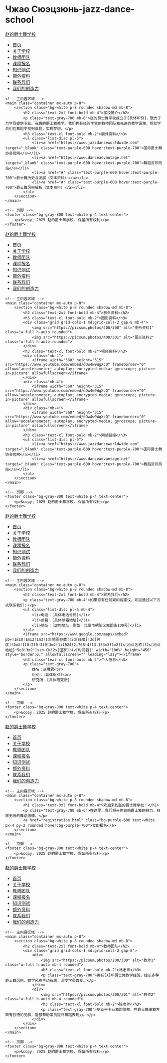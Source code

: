 # Чжао Сюэцзюнь-jazz-dance-school
<!DOCTYPE html>
<html lang="zh-CN">
<head>
    <meta charset="UTF-8">
    <meta name="viewport" content="width=device-width, initial-scale=1.0">
    <title>赵的爵士舞学校 - 关于学校</title>
    <script src="https://cdn.tailwindcss.com"></script>
    <link href="https://cdnjs.cloudflare.com/ajax/libs/font-awesome/6.7.2/css/all.min.css" rel="stylesheet">
</head>
<body class="bg-gray-100">
    <!-- 导航栏 -->
    <nav class="bg-purple-600 text-white p-4">
        <div class="container mx-auto flex justify-between items-center">
            <a href="index.html" class="text-2xl font-bold">赵的爵士舞学校</a>
            <ul class="flex space-x-4">
                <li><a href="index.html" class="hover:text-gray-300">首页</a></li>
                <li><a href="about.html" class="hover:text-gray-300">关于学校</a></li>
                <li><a href="teachers.html" class="hover:text-gray-300">教师团队</a></li>
                <li><a href="registration.html" class="hover:text-gray-300">课程报名</a></li>
                <li><a href="quiz.html" class="hover:text-gray-300">知识测试</a></li>
                <li><a href="additional.html" class="hover:text-gray-300">额外资料</a></li>
                <li><a href="contact.html" class="hover:text-gray-300">联系我们</a></li>
                <li><a href="portfolio.html" class="hover:text-gray-300">我们的创造力</a></li>
            </ul>
        </div>
    </nav>

    <!-- 主内容区域 -->
    <main class="container mx-auto p-8">
        <section class="bg-white p-8 rounded shadow-md mb-8">
            <h2 class="text-2xl font-bold mb-4">学校简介</h2>
            <p class="text-gray-700 mb-6">赵的爵士舞学校成立于[具体年份]，致力于为学员提供专业、有趣的爵士舞教学。我们拥有经验丰富的教师团队和先进的教学设施，帮助学员们在舞蹈中找到自我，实现梦想。</p>
            <h3 class="text-xl font-bold mb-2">额外资料</h3>
            <ul class="list-disc pl-5">
                <li><a href="https://www.jazzdanceworldwide.com" target="_blank" class="text-purple-600 hover:text-purple-700">国际爵士舞协会官网</a></li>
                <li><a href="https://www.danceadvantage.net" target="_blank" class="text-purple-600 hover:text-purple-700">舞蹈资讯网站</a></li>
                <li><a href="#" class="text-purple-600 hover:text-purple-700">爵士舞历史与发展（文本资料）</a></li>
                <li><a href="#" class="text-purple-600 hover:text-purple-700">爵士舞风格解析（文本资料）</a></li>
            </ul>
        </section>
    </main>

    <!-- 页脚 -->
    <footer class="bg-gray-800 text-white p-4 text-center">
        <p>&copy; 2025 赵的爵士舞学校. 保留所有权利</p>
    </footer>
</body>
</html>
    <!DOCTYPE html>
<html lang="zh-CN">
<head>
    <meta charset="UTF-8">
    <meta name="viewport" content="width=device-width, initial-scale=1.0">
    <title>赵的爵士舞学校 - 额外资料</title>
    <script src="https://cdn.tailwindcss.com"></script>
    <link href="https://cdnjs.cloudflare.com/ajax/libs/font-awesome/6.7.2/css/all.min.css" rel="stylesheet">
</head>
<body class="bg-gray-100">
    <!-- 导航栏 -->
    <nav class="bg-purple-600 text-white p-4">
        <div class="container mx-auto flex justify-between items-center">
            <a href="index.html" class="text-2xl font-bold">赵的爵士舞学校</a>
            <ul class="flex space-x-4">
                <li><a href="index.html" class="hover:text-gray-300">首页</a></li>
                <li><a href="about.html" class="hover:text-gray-300">关于学校</a></li>
                <li><a href="teachers.html" class="hover:text-gray-300">教师团队</a></li>
                <li><a href="registration.html" class="hover:text-gray-300">课程报名</a></li>
                <li><a href="quiz.html" class="hover:text-gray-300">知识测试</a></li>
                <li><a href="additional.html" class="hover:text-gray-300">额外资料</a></li>
                <li><a href="contact.html" class="hover:text-gray-300">联系我们</a></li>
                <li><a href="portfolio.html" class="hover:text-gray-300">我们的创造力</a></li>
            </ul>
        </div>
    </nav>

    <!-- 主内容区域 -->
    <main class="container mx-auto p-8">
        <section class="bg-white p-8 rounded shadow-md mb-8">
            <h2 class="text-2xl font-bold mb-4">额外资料</h2>
            <h3 class="text-xl font-bold mb-2">图形资料</h3>
            <div class="grid grid-cols-1 md:grid-cols-2 gap-8 mb-4">
                <img src="https://picsum.photos/400/300" alt="图形资料1" class="w-full h-auto rounded">
                <img src="https://picsum.photos/400/301" alt="图形资料2" class="w-full h-auto rounded">
            </div>
            <h3 class="text-xl font-bold mb-2">视频资料</h3>
            <div class="mb-4">
                <iframe width="560" height="315" src="https://www.youtube.com/embed/dQw4w9WgXcQ" frameborder="0" allow="accelerometer; autoplay; encrypted-media; gyroscope; picture-in-picture" allowfullscreen></iframe>
            </div>
            <div class="mb-4">
                <iframe width="560" height="315" src="https://www.youtube.com/embed/dQw4w9WgXcQ" frameborder="0" allow="accelerometer; autoplay; encrypted-media; gyroscope; picture-in-picture" allowfullscreen></iframe>
            </div>
            <div class="mb-4">
                <iframe width="560" height="315" src="https://www.youtube.com/embed/dQw4w9WgXcQ" frameborder="0" allow="accelerometer; autoplay; encrypted-media; gyroscope; picture-in-picture" allowfullscreen></iframe>
            </div>
            <h3 class="text-xl font-bold mb-2">网站链接</h3>
            <ul class="list-disc pl-5">
                <li><a href="https://www.jazzdanceworldwide.com" target="_blank" class="text-purple-600 hover:text-purple-700">国际爵士舞协会官网</a></li>
                <li><a href="https://www.danceadvantage.net" target="_blank" class="text-purple-600 hover:text-purple-700">舞蹈资讯网站</a></li>
            </ul>
        </section>
    </main>

    <!-- 页脚 -->
    <footer class="bg-gray-800 text-white p-4 text-center">
        <p>&copy; 2025 赵的爵士舞学校. 保留所有权利</p>
    </footer>
</body>
</html>
    <!DOCTYPE html>
<html lang="zh-CN">
<head>
    <meta charset="UTF-8">
    <meta name="viewport" content="width=device-width, initial-scale=1.0">
    <title>赵的爵士舞学校 - 联系我们</title>
    <script src="https://cdn.tailwindcss.com"></script>
    <link href="https://cdnjs.cloudflare.com/ajax/libs/font-awesome/6.7.2/css/all.min.css" rel="stylesheet">
</head>
<body class="bg-gray-100">
    <!-- 导航栏 -->
    <nav class="bg-purple-600 text-white p-4">
        <div class="container mx-auto flex justify-between items-center">
            <a href="index.html" class="text-2xl font-bold">赵的爵士舞学校</a>
            <ul class="flex space-x-4">
                <li><a href="index.html" class="hover:text-gray-300">首页</a></li>
                <li><a href="about.html" class="hover:text-gray-300">关于学校</a></li>
                <li><a href="teachers.html" class="hover:text-gray-300">教师团队</a></li>
                <li><a href="registration.html" class="hover:text-gray-300">课程报名</a></li>
                <li><a href="quiz.html" class="hover:text-gray-300">知识测试</a></li>
                <li><a href="additional.html" class="hover:text-gray-300">额外资料</a></li>
                <li><a href="contact.html" class="hover:text-gray-300">联系我们</a></li>
                <li><a href="portfolio.html" class="hover:text-gray-300">我们的创造力</a></li>
            </ul>
        </div>
    </nav>

    <!-- 主内容区域 -->
    <main class="container mx-auto p-8">
        <section class="bg-white p-8 rounded shadow-md mb-8">
            <h2 class="text-2xl font-bold mb-4">联系我们</h2>
            <p class="text-gray-700 mb-4">如果您有任何疑问或建议，欢迎通过以下方式联系我们：</p>
            <ul class="list-disc pl-5 mb-4">
                <li>电话：[具体电话号码]</li>
                <li>邮箱：[具体邮箱地址]</li>
                <li>地址：[虚构地址，例如：北京市朝阳区舞蹈街100号]</li>
            </ul>
            <iframe src="https://www.google.com/maps/embed?pb=!1m18!1m12!1m3!1d[地图参数]!2d[经度]!3d[纬度]!2m3!1f0!2f0!3f0!3m2!1i1024!2i768!4f13.1!3m3!1m2!1s[地点名称]!2s[地点地址]!5e0!3m2!1szh-CN!2s[国家]!4v[时间戳]" width="100%" height="450" style="border:0;" allowfullscreen="" loading="lazy"></iframe>
            <h3 class="text-xl font-bold mb-2">个人信息</h3>
            <p class="text-gray-700">
                姓名：赵雪君<br>
                组别：[具体组别]<br>
                研究所：[具体研究所]
            </p>
        </section>
    </main>

    <!-- 页脚 -->
    <footer class="bg-gray-800 text-white p-4 text-center">
        <p>&copy; 2025 赵的爵士舞学校. 保留所有权利</p>
    </footer>
</body>
</html>
    <!DOCTYPE html>
<html lang="zh-CN">
<head>
    <meta charset="UTF-8">
    <meta name="viewport" content="width=device-width, initial-scale=1.0">
    <title>赵的爵士舞学校 - 首页</title>
    <script src="https://cdn.tailwindcss.com"></script>
    <link href="https://cdnjs.cloudflare.com/ajax/libs/font-awesome/6.7.2/css/all.min.css" rel="stylesheet">
</head>
<body class="bg-gray-100">
    <!-- 导航栏 -->
    <nav class="bg-purple-600 text-white p-4">
        <div class="container mx-auto flex justify-between items-center">
            <a href="index.html" class="text-2xl font-bold">赵的爵士舞学校</a>
            <ul class="flex space-x-4">
                <li><a href="index.html" class="hover:text-gray-300">首页</a></li>
                <li><a href="about.html" class="hover:text-gray-300">关于学校</a></li>
                <li><a href="teachers.html" class="hover:text-gray-300">教师团队</a></li>
                <li><a href="registration.html" class="hover:text-gray-300">课程报名</a></li>
                <li><a href="quiz.html" class="hover:text-gray-300">知识测试</a></li>
                <li><a href="additional.html" class="hover:text-gray-300">额外资料</a></li>
                <li><a href="contact.html" class="hover:text-gray-300">联系我们</a></li>
                <li><a href="portfolio.html" class="hover:text-gray-300">我们的创造力</a></li>
            </ul>
        </div>
    </nav>

    <!-- 主内容区域 -->
    <main class="container mx-auto p-8">
        <section class="bg-white p-8 rounded shadow-md mb-8">
            <h1 class="text-3xl font-bold mb-4">欢迎来到赵的爵士舞学校！</h1>
            <p class="text-gray-700 mb-6">在这里，我们将带你领略爵士舞的魅力，释放无限的舞蹈激情。</p>
            <a href="registration.html" class="bg-purple-600 text-white px-4 py-2 rounded hover:bg-purple-700">立即报名</a>
        </section>
    </main>

    <!-- 页脚 -->
    <footer class="bg-gray-800 text-white p-4 text-center">
        <p>&copy; 2025 赵的爵士舞学校. 保留所有权利</p>
    </footer>
</body>
</html>
    <!DOCTYPE html>
<html lang="zh-CN">
<head>
    <meta charset="UTF-8">
    <meta name="viewport" content="width=device-width, initial-scale=1.0">
    <title>赵的爵士舞学校 - 教师团队</title>
    <script src="https://cdn.tailwindcss.com"></script>
    <link href="https://cdnjs.cloudflare.com/ajax/libs/font-awesome/6.7.2/css/all.min.css" rel="stylesheet">
</head>
<body class="bg-gray-100">
    <!-- 导航栏 -->
    <nav class="bg-purple-600 text-white p-4">
        <div class="container mx-auto flex justify-between items-center">
            <a href="index.html" class="text-2xl font-bold">赵的爵士舞学校</a>
            <ul class="flex space-x-4">
                <li><a href="index.html" class="hover:text-gray-300">首页</a></li>
                <li><a href="about.html" class="hover:text-gray-300">关于学校</a></li>
                <li><a href="teachers.html" class="hover:text-gray-300">教师团队</a></li>
                <li><a href="registration.html" class="hover:text-gray-300">课程报名</a></li>
                <li><a href="quiz.html" class="hover:text-gray-300">知识测试</a></li>
                <li><a href="additional.html" class="hover:text-gray-300">额外资料</a></li>
                <li><a href="contact.html" class="hover:text-gray-300">联系我们</a></li>
                <li><a href="portfolio.html" class="hover:text-gray-300">我们的创造力</a></li>
            </ul>
        </div>
    </nav>

    <!-- 主内容区域 -->
    <main class="container mx-auto p-8">
        <section class="bg-white p-8 rounded shadow-md mb-8">
            <h2 class="text-2xl font-bold mb-4">教师团队</h2>
            <div class="grid grid-cols-1 md:grid-cols-2 gap-8">
                <div>
                    <img src="https://picsum.photos/200/300" alt="教师1" class="w-full h-auto mb-4 rounded">
                    <h3 class="text-xl font-bold mb-2">林老师</h3>
                    <p class="text-gray-700">拥有[X]年爵士舞教学经验，擅长多种爵士舞风格，教学风格生动有趣，深受学员喜爱。</p>
                </div>
                <div>
                    <img src="https://picsum.photos/200/301" alt="教师2" class="w-full h-auto mb-4 rounded">
                    <h3 class="text-xl font-bold mb-2">陈老师</h3>
                    <p class="text-gray-700">毕业于专业舞蹈院校，在爵士舞编舞方面有独特的见解，能够帮助学员提升舞蹈表现力。</p>
                </div>
            </div>
        </section>
    </main>

    <!-- 页脚 -->
    <footer class="bg-gray-800 text-white p-4 text-center">
        <p>&copy; 2025 赵的爵士舞学校. 保留所有权利</p>
    </footer>
</body>
</html>
    
